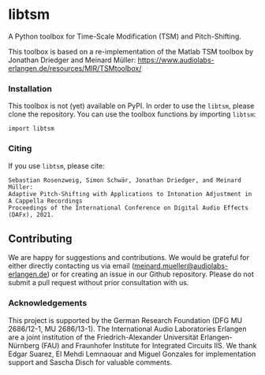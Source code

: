 # libtsm

A Python toolbox for Time-Scale Modification (TSM) and Pitch-Shifting.

This toolbox is based on a re-implementation of the Matlab TSM toolbox by Jonathan Driedger and Meinard Müller:
https://www.audiolabs-erlangen.de/resources/MIR/TSMtoolbox/


### Installation
This toolbox is not (yet) available on PyPI. In order to use the `libtsm`, please clone the repository. 
You can use the toolbox functions by importing `libtsm`:
```
import libtsm
```

### Citing
If you use `libtsm`, please cite:
```
Sebastian Rosenzweig, Simon Schwär, Jonathan Driedger, and Meinard Müller:
Adaptive Pitch-Shifting with Applications to Intonation Adjustment in A Cappella Recordings
Proceedings of the International Conference on Digital Audio Effects (DAFx), 2021.
```

## Contributing
We are happy for suggestions and contributions. We would be grateful for either directly contacting us via email (meinard.mueller@audiolabs-erlangen.de) or for creating an issue in our Github repository. Please do not submit a pull request without prior consultation with us.

### Acknowledgements
This project is supported by the German Research Foundation (DFG MU 2686/12-1, MU 2686/13-1).
The International Audio Laboratories Erlangen are a joint institution of the Friedrich-Alexander Universität Erlangen-Nürnberg (FAU) and Fraunhofer Institute for Integrated Circuits IIS. We thank Edgar Suarez, El Mehdi Lemnaouar and Miguel Gonzales for implementation support and Sascha Disch for valuable comments.
